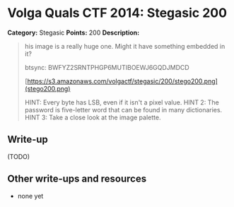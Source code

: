 # Volga Quals CTF 2014: Stegasic 200

**Category:** Stegasic
**Points:** 200
**Description:**

> his image is a really huge one. Might it have something embedded in it?
>
> btsync: BWFYZ2SRNTPHGP6MUTIBOEWJ6GQDJMDCD
>
> [https://s3.amazonaws.com/volgactf/stegasic/200/stego200.png](stego200.png)
>
> HINT: Every byte has LSB, even if it isn't a pixel value.
> HINT 2: The password is five-letter word that can be found in many dictionaries.
> HINT 3: Take a close look at the image palette.

## Write-up

(TODO)

## Other write-ups and resources

* none yet
